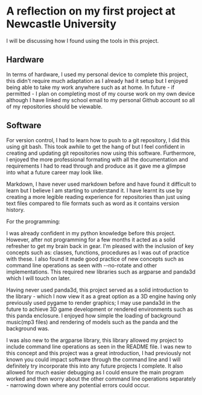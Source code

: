 A reflection on my first project at Newcastle University
===

I will be discussing how I found using the tools in this project.

Hardware
---
In terms of hardware, I used my personal device to complete this project, this didn't require much adaptation as I already had it setup but I enjoyed being able to take my work anywhere such as at home. In future - if permitted - I plan on completing most of my course work on my own device although I have linked my school email to my personal Github account so all of my repositories should be viewable.

Software
---
For version control, I had to learn how to push to a git repository, I did this using git bash. This took awhile to get the hang of but I feel confident in creating and updating git repositories now using this software. Furthermore, I enjoyed the more professional formating with all the documentation and requirements I had to read through and produce as it gave me a glimpse into what a future career may look like.

Markdown, I have never used markdown before and have found it difficult to learn but I believe I am starting to understand it. I have learnt its use by creating a more legible reading experience for repositories than just using text files compared to file formats such as word as it contains version history.

For the programming:

I was already confident in my python knowledge before this project. However, after not programming for a few months it acted as a solid refresher to get my brain back in gear. I'm pleased with the inclusion of key concepts such as: classes, functions, procedures as I was out of practice with these. I also found it made good practice of new concepts such as command line operations as seen with --no-rotate and other implementations. This required new libraries such as argparse and panda3d which I will touch on later.

Having never used panda3d, this project served as a solid introduction to the library - which I now view it as a great option as a 3D engine having only previously used pygame to render graphics; I may use panda3d in the future to achieve 3D game development or rendered environments such as this panda enclosure. I enjoyed how simple the loading of background music(mp3 files) and rendering of models such as the panda and the background was.

I was also new to the argparse library, this library allowed my project to include command line operations as seen in the README file. I was new to this concept and this project was a great introduction, I had previously not known you could impact software through the command line and I will definitely try incorporate this into any future projects I complete. It also allowed for much easier debugging as I could ensure the main program worked and then worry about the other command line operations separately - narrowing down where any potential errors could occur.